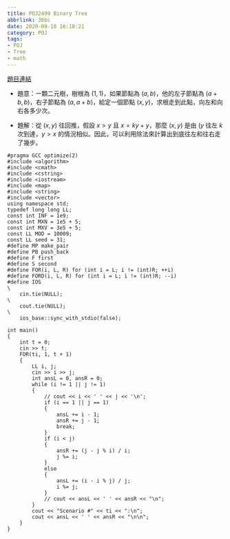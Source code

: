 ```yaml
---
title: POJ2499 Binary Tree
abbrlink: 36bc
date: 2020-09-18 16:18:21
category: POJ
tags:
- POJ
- Tree
- math
---
```

[題目連結](http://poj.org/problem?id=2499)
* 題意：一顆二元樹，樹根為 $(1,1)$，如果節點為 $(a,b)$，他的左子節點為 $(a+b,b)$，右子節點為 $(a,a+b)$，給定一個節點 $(x,y)$，求根走到此點，向左和向右各多少次。
<!-- more -->
* 題解：從 $(x,y)$ 往回推，假設 $x>y$ 且 $x=ky+y%x$，那麼 $(x,y)$ 是由 $(y%x,y)$ 往左 $k$ 次到達，$y>x$ 的情況相似。因此，可以利用除法來計算出到底往左和往右走了幾步。
```cpp=
#pragma GCC optimize(2)
#include <algorithm>
#include <cmath>
#include <cstring>
#include <iostream>
#include <map>
#include <string>
#include <vector>
using namespace std;
typedef long long LL;
const int INF = 1e9;
const int MXN = 1e5 + 5;
const int MXV = 3e5 + 5;
const LL MOD = 10009;
const LL seed = 31;
#define MP make_pair
#define PB push_back
#define F first
#define S second
#define FOR(i, L, R) for (int i = L; i != (int)R; ++i)
#define FORD(i, L, R) for (int i = L; i != (int)R; --i)
#define IOS                                                                    \
    cin.tie(NULL);                                                             \
    cout.tie(NULL);                                                            \
    ios_base::sync_with_stdio(false);

int main()
{
    int t = 0;
    cin >> t;
    FOR(ti, 1, t + 1)
    {
        LL i, j;
        cin >> i >> j;
        int ansL = 0, ansR = 0;
        while (i != 1 || j != 1)
        {
            // cout << i << ' ' << j << '\n';
            if (i == 1 || j == 1)
            {
                ansL += i - 1;
                ansR += j - 1;
                break;
            }
            if (i < j)
            {
                ansR += (j - j % i) / i;
                j %= i;
            }
            else
            {
                ansL += (i - i % j) / j;
                i %= j;
            }
            // cout << ansL << ' ' << ansR << "\n";
        }
        cout << "Scenario #" << ti << ":\n";
        cout << ansL << ' ' << ansR << "\n\n";
    }
}
```